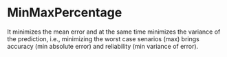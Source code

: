 # MinMaxPercentage

It minimizes the mean error and at the same time minimizes the variance of the prediction, i.e., minimizing the worst case senarios (max) brings accuracy (min absolute error) and reliability (min variance of error).
